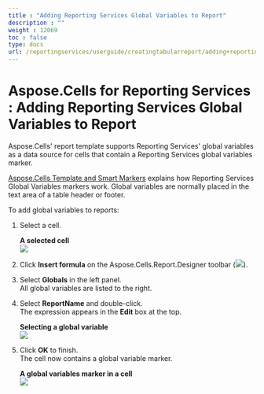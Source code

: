 ```yaml
---
title : "Adding Reporting Services Global Variables to Report" 
description : "" 
weight : 12069 
toc : false
type: docs
url: /reportingservices/userguide/creatingtabularreport/adding+reporting+services+global+variables+to+report/
---
```


# Aspose.Cells for Reporting Services : Adding Reporting Services Global Variables to Report


Aspose.Cells' report template supports Reporting Services' global variables as a data source for cells that contain a Reporting Services global variables marker.

[Aspose.Cells Template and Smart Markers](https://docs2.aspose.com/cells/reportingservices/userguide/aspose.cells+template+and+smart+markers) explains how Reporting Services Global Variables markers work. Global variables are normally placed in the text area of a table header or footer.

To add global variables to reports:

1.  Select a cell.  
      
    **A selected cell**  
    ![](https://docs2.aspose.com/cells/reportingservices/attachments/6094967/6193359.png)  
      
    
2.  Click **Insert formula** on the Aspose.Cells.Report.Designer toolbar (![](https://docs2.aspose.com/cells/reportingservices/attachments/6094967/6193356.png)).
3.  Select **Globals** in the left panel.  
    All global variables are listed to the right.
4.  Select **ReportName** and double-click.  
    The expression appears in the **Edit** box at the top.  
      
    **Selecting a global variable**  
    ![](https://docs2.aspose.com/cells/reportingservices/attachments/6094967/6193357.png)  
      
    
5.  Click **OK** to finish.  
    The cell now contains a global variable marker.  
      
    **A global variables marker in a cell**  
    ![](https://docs2.aspose.com/cells/reportingservices/attachments/6094967/6193354.png)


